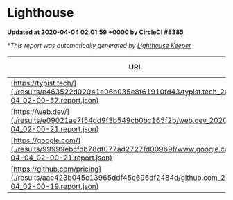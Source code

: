 
# Lighthouse

**Updated at 2020-04-04 02:01:59 +0000 by [CircleCI #8385](https://circleci.com/gh/ItinerisLtd/lighthouse-keeper-example/8385)**

**This report was automatically generated by [Lighthouse Keeper](https://github.com/itinerisltd/lighthouse-keeper)*

| URL | Performance | Accessibility | Best Practices | SEO | PWA | Updated At |
| --- | --- | --- | --- | --- | --- | --- |
| [https://typist.tech/](./results/e463522d02041e06b035e8f61910fd43/typist.tech_2020-04-04_02-00-57.report.json) | 0.97 | 0.92 | 0.86 | 0.92 | 0.59 | 2020-04-04T02:00:57.762Z |
| [https://web.dev/](./results/e09021ae7f54dd9f3b549cb0bc165f2b/web.dev_2020-04-04_02-00-21.report.json) | 0.94 | 0.98 | 1 | 0.99 | 1 | 2020-04-04T02:00:21.109Z |
| [https://google.com/](./results/99999ebcfdb78df077ad2727fd00969f/www.google.com_2020-04-04_02-00-21.report.json) | 0.93 | 0.86 | 0.93 | 0.9 | 0.56 | 2020-04-04T02:00:21.389Z |
| [https://github.com/pricing](./results/aae423b045c13965ddf45c696df2484d/github.com_2020-04-04_02-00-19.report.json) | 0.58 | 0.95 | 0.93 | 0.92 | 0.56 | 2020-04-04T02:00:19.460Z |
